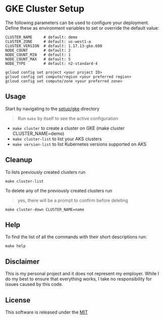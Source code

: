 # GKE Cluster Setup

The following parameters can be used to configure your deployment. Define these as environment variables to set or override the default value:

```shell
CLUSTER_NAME     # default: demo
CLUSTER_ZONE     # default: us-west1-a
CLUSTER_VERSION  # default: 1.17.13-gke.600
NODE_COUNT       # default: 2
NODE_COUNT_MIN   # default: 1
NODE_COUNT_MAX   # default: 5
NODE_TYPE        # default: n2-standard-4
```

```shell
gcloud config set project <your project ID>
gcloud config set compute/region <your preferred region>
gcloud config set compute/zone <your preferred zone>
```

## Usage

Start by navigating to the [setup/gke](./setup/gke) directory

> Run `make` by itself to see the active configuration 

* `make cluster` to create a cluster on GKE (make cluster CLUSTER_NAME=demo)
* `make cluster-list` to list your AKS clusters
* `make version-list` to list Kubernetes versions supported on AKS

## Cleanup

To lists previously created clusters run 

```shell
make cluster-list
```

To delete any of the previously created clusters run 

> yes, there will be a prompt to confirm before deleting

```shell
make cluster-down CLUSTER_NAME=name
```

## Help

To find the list of all the commands with their short descriptions run: 

```shell
make help
```

## Disclaimer

This is my personal project and it does not represent my employer. While I do my best to ensure that everything works, I take no responsibility for issues caused by this code.

## License

This software is released under the [MIT](../../LICENSE)